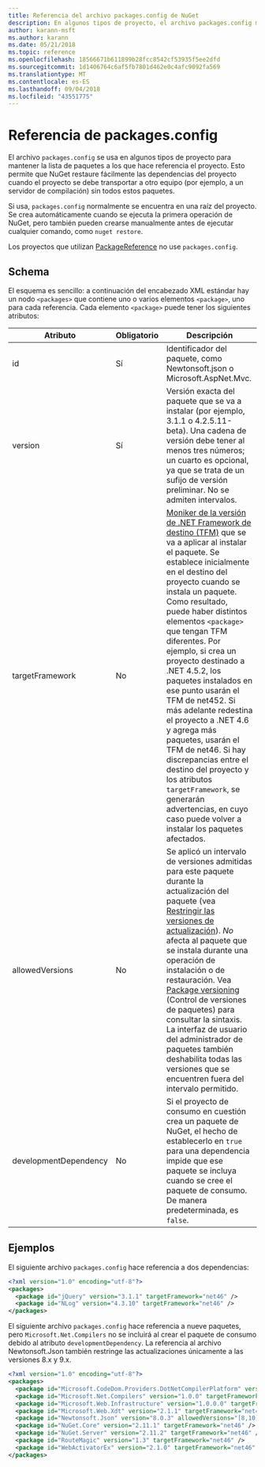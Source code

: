 ```yaml
---
title: Referencia del archivo packages.config de NuGet
description: En algunos tipos de proyecto, el archivo packages.config mantiene la lista de paquetes de NuGet usados en el proyecto.
author: karann-msft
ms.author: karann
ms.date: 05/21/2018
ms.topic: reference
ms.openlocfilehash: 18566671b611899b28fcc8542cf53935f5ee2dfd
ms.sourcegitcommit: 1d1406764c6af5fb7801d462e0c4afc9092fa569
ms.translationtype: MT
ms.contentlocale: es-ES
ms.lasthandoff: 09/04/2018
ms.locfileid: "43551775"
---
```

# <a name="packagesconfig-reference"></a>Referencia de packages.config

El archivo `packages.config` se usa en algunos tipos de proyecto para mantener la lista de paquetes a los que hace referencia el proyecto. Esto permite que NuGet restaure fácilmente las dependencias del proyecto cuando el proyecto se debe transportar a otro equipo (por ejemplo, a un servidor de compilación) sin todos estos paquetes.

Si usa, `packages.config` normalmente se encuentra en una raíz del proyecto. Se crea automáticamente cuando se ejecuta la primera operación de NuGet, pero también pueden crearse manualmente antes de ejecutar cualquier comando, como `nuget restore`.

Los proyectos que utilizan [PackageReference](../consume-packages/Package-References-in-Project-Files.md) no use `packages.config`.

## <a name="schema"></a>Schema

El esquema es sencillo: a continuación del encabezado XML estándar hay un nodo `<packages>` que contiene uno o varios elementos `<package>`, uno para cada referencia. Cada elemento `<package>` puede tener los siguientes atributos:

| Atributo | Obligatorio | Descripción |
| --- | --- | --- |
| id | Sí | Identificador del paquete, como Newtonsoft.json o Microsoft.AspNet.Mvc. | 
| version | Sí | Versión exacta del paquete que se va a instalar (por ejemplo, 3.1.1 o 4.2.5.11-beta). Una cadena de versión debe tener al menos tres números; un cuarto es opcional, ya que se trata de un sufijo de versión preliminar. No se admiten intervalos. | 
| targetFramework | No | [Moniker de la versión de .NET Framework de destino (TFM)](target-frameworks.md) que se va a aplicar al instalar el paquete. Se establece inicialmente en el destino del proyecto cuando se instala un paquete. Como resultado, puede haber distintos elementos `<package>` que tengan TFM diferentes. Por ejemplo, si crea un proyecto destinado a .NET 4.5.2, los paquetes instalados en ese punto usarán el TFM de net452. Si más adelante redestina el proyecto a .NET 4.6 y agrega más paquetes, usarán el TFM de net46. Si hay discrepancias entre el destino del proyecto y los atributos `targetFramework`, se generarán advertencias, en cuyo caso puede volver a instalar los paquetes afectados. | 
| allowedVersions | No | Se aplicó un intervalo de versiones admitidas para este paquete durante la actualización del paquete (vea [Restringir las versiones de actualización](../consume-packages/reinstalling-and-updating-packages.md#constraining-upgrade-versions)). *No* afecta al paquete que se instala durante una operación de instalación o de restauración. Vea [Package versioning](../reference/package-versioning.md#version-ranges-and-wildcards) (Control de versiones de paquetes) para consultar la sintaxis. La interfaz de usuario del administrador de paquetes también deshabilita todas las versiones que se encuentren fuera del intervalo permitido. | 
| developmentDependency | No | Si el proyecto de consumo en cuestión crea un paquete de NuGet, el hecho de establecerlo en `true` para una dependencia impide que ese paquete se incluya cuando se cree el paquete de consumo. De manera predeterminada, es `false`. | 

## <a name="examples"></a>Ejemplos

El siguiente archivo `packages.config` hace referencia a dos dependencias:

```xml
<?xml version="1.0" encoding="utf-8"?>
<packages>
  <package id="jQuery" version="3.1.1" targetFramework="net46" />
  <package id="NLog" version="4.3.10" targetFramework="net46" />
</packages>
```

El siguiente archivo `packages.config` hace referencia a nueve paquetes, pero `Microsoft.Net.Compilers` no se incluirá al crear el paquete de consumo debido al atributo `developmentDependency`. La referencia al archivo Newtonsoft.Json también restringe las actualizaciones únicamente a las versiones 8.x y 9.x.

```xml
<?xml version="1.0" encoding="utf-8"?>
<packages>
  <package id="Microsoft.CodeDom.Providers.DotNetCompilerPlatform" version="1.0.0" targetFramework="net46" />
  <package id="Microsoft.Net.Compilers" version="1.0.0" targetFramework="net46" developmentDependency="true" />
  <package id="Microsoft.Web.Infrastructure" version="1.0.0.0" targetFramework="net46" />
  <package id="Microsoft.Web.Xdt" version="2.1.1" targetFramework="net46" />
  <package id="Newtonsoft.Json" version="8.0.3" allowedVersions="[8,10)" targetFramework="net46" />
  <package id="NuGet.Core" version="2.11.1" targetFramework="net46" />
  <package id="NuGet.Server" version="2.11.2" targetFramework="net46" />
  <package id="RouteMagic" version="1.3" targetFramework="net46" />
  <package id="WebActivatorEx" version="2.1.0" targetFramework="net46" />
</packages>
```
